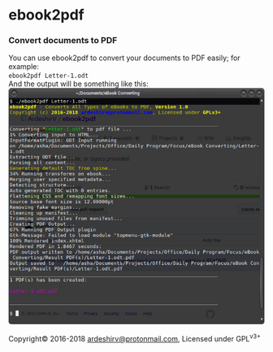 # ebook2pdf
<h3>Convert documents to PDF</h3>
You can use ebook2pdf to convert your documents to PDF easily; for example:<br/>
<code>ebook2pdf Letter-1.odt<document-name></code><br/>
And the output will be something like this:<br/>
<img alt="ebook2pdf output" src="https://raw.githubusercontent.com/ArdeshirV/ebook2pdf/master/img/run-ebook2pdf.png">
<p>
  Copyright&copy; 2016-2018 <a href="mailto:ardeshirv@protonmail.com" alt="email">ardeshirv@protonmail.com</a>, Licensed under GPL<sup>v3+</sup>
<p/>
